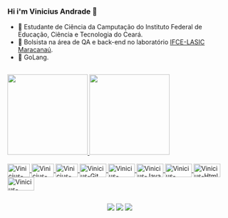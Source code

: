 ### Hi i'm Vinicius Andrade 👋
- :dolphin:  Estudante de Ciência da Camputação do Instituto Federal de Educação, Ciência e Tecnologia do Ceará.
- :shark: Bolsista na área de QA e back-end no laboratório [IFCE-LASIC Maracanaú](https://lasicifce.com.br/).
- :whale: GoLang.

##

<div>
  <a href="https://github.com/ViniciusAndradex">
  <img height="180em" src="https://github-readme-stats.vercel.app/api?username=ViniciusAndradeX&show_icons=true&theme=tokyonight#gh-dark-mode-only&include_all_commits=true&count_private=true">
  <img height="180em" src="https://github-readme-stats.vercel.app/api/top-langs/?username=ViniciusAndradeX&layout=compact&langs_count=6&theme=tokyonight">
</div>
<div style="display: inline_block"><br>
  <img align="center" alt="Vinicius-Python" height="30" width="50" src="https://cdn.jsdelivr.net/gh/devicons/devicon/icons/python/python-original.svg" />     <img align="center" alt="Vinicius-Flask" height="30" width="50" src="https://www.vectorlogo.zone/logos/pocoo_flask/pocoo_flask-ar21.svg" />   
  <img align="center" alt="Vinicius-PostgresSql" height="30" width="50" src="https://cdn.jsdelivr.net/gh/devicons/devicon/icons/postgresql/postgresql-plain-wordmark.svg" />
  <img align="center" alt="Vinicius-Git" height="30" width="60" src="https://cdn.jsdelivr.net/gh/devicons/devicon/icons/git/git-original-wordmark.svg" />
  <img align="center" alt="Vinicius-Selenium" height="30" width="60" src="https://cdn.jsdelivr.net/gh/devicons/devicon/icons/selenium/selenium-original.svg" />
  <img align="center" alt="Vinicius-Java" height="30" width="60" src="https://cdn.jsdelivr.net/gh/devicons/devicon/icons/java/java-original-wordmark.svg" />
  <img align="center" alt="Vinicius-Githun" height="30" width="60" src="https://user-images.githubusercontent.com/108092099/218559424-c89d43e1-9861-41ef-867f-76abbe5aee12.png" />    
  <img align="center" alt="Vinicius-Html" height="30" width="60" src="https://cdn.jsdelivr.net/gh/devicons/devicon/icons/html5/html5-original-wordmark.svg" />
  <img align="center" alt="Vinicius-Linux" height="30" width="60" src="https://cdn.jsdelivr.net/gh/devicons/devicon/icons/linux/linux-original.svg" />
            
</div>

##
  
<div align=center>
  <a href="https://www.instagram.com/vinicius_andradem0/?hl=de" target="_blank"><img src="https://img.shields.io/badge/Instagram-E4405F?style=for-the-badge&logo=instagram&logoColor=white" target="_blank"></a>
  <a href="https://www.linkedin.com/in/vinicius-andrade-desenvolvedor" target="_blank"><img src="https://img.shields.io/badge/LinkedIn-0077B5?style=for-the-badge&logo=linkedin&logoColor=white" target="_blank"></a>
  <a href="mailto:viniciusandradeprog@gmail.com" target="_blank"><img src="https://img.shields.io/badge/Gmail-D14836?style=for-the-badge&logo=gmail&logoColor=white" target="_blank"></a>
</div>
